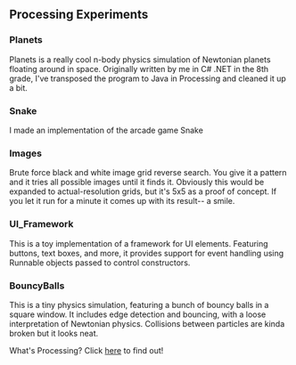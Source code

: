 ## Processing Experiments



### Planets

Planets is a really cool n-body physics simulation of Newtonian planets floating around in space. Originally written by me in C# .NET in the 8th grade, I've transposed the program to Java in Processing and cleaned it up a bit.

### Snake

I made an implementation of the arcade game Snake 

### Images

Brute force black and white image grid reverse search. You give it a pattern and it tries all possible images until it finds it. Obviously this would be expanded to actual-resolution grids, but it's 5x5 as a proof of concept. If you let it run for a minute it comes up with its result-- a smile.

### UI_Framework

This is a toy implementation of a framework for UI elements. Featuring buttons, text boxes, and more, it provides support for event handling using Runnable objects passed to control constructors.
 
### BouncyBalls

This is a tiny physics simulation, featuring a bunch of bouncy balls in a square window. It includes edge detection and bouncing, with a loose interpretation of Newtonian physics. Collisions between particles are kinda broken but it looks neat.    
            
            
          
 
What's Processing? Click [here](https://processing.org/) to find out!

